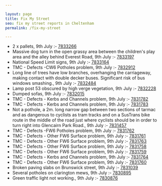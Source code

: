 ```yaml
---

layout: page
title: Fix My Street
seo: fix my street reports in Cheltenham
permalink: /fix-my-street

---
```


<!-- fix_marker starts -->

- 2 x pallets, 9th July :- [7833266](https://www.fixmystreet.com/report/7833266)
- Massive dog turn in the open grassy area between the children's play area and the alley behind Everest Road, 9th July :- [7833197](https://www.fixmystreet.com/report/7833197)
- National Speed Limit signs, 9th July :- [7833164](https://www.fixmystreet.com/report/7833164)
- TMC - Defects -CW6 Potholes  problem, 9th July :- [7832912](https://www.fixmystreet.com/report/7832912)
- Long line of trees have low branches, overhanging the carriageway, making contact with double decker buses. Significant risk of bus windows smashing., 9th July :- [7832484](https://www.fixmystreet.com/report/7832484)
- Lamp post 53 obscured by high verge vegetation, 9th July :- [7832228](https://www.fixmystreet.com/report/7832228)
- Dumped sofas, 9th July :- [7832015](https://www.fixmystreet.com/report/7832015)
- TMC - Defects - Kerbs and Channels problem, 9th July :- [7831782](https://www.fixmystreet.com/report/7831782)
- TMC - Defects - Kerbs and Channels problem, 9th July :- [7831783](https://www.fixmystreet.com/report/7831783)
- Not a pothole, a 2m. long narrow gap between two sections of tarmac and as dangerous to cyclists as tram tracks and on a SusTrans bike route in the middle of the road just where cyclists should be in order to turn right into Glencairn Park Road., 9th July :- [7831457](https://www.fixmystreet.com/report/7831457)
- TMC - Defects -FW6 Potholes problem, 9th July :- [7831762](https://www.fixmystreet.com/report/7831762)
- TMC - Defects - Other FW6  Surface problem, 9th July :- [7831761](https://www.fixmystreet.com/report/7831761)
- TMC - Defects - Other FW6  Surface problem, 9th July :- [7831763](https://www.fixmystreet.com/report/7831763)
- TMC - Defects - Other FW6  Surface problem, 9th July :- [7831758](https://www.fixmystreet.com/report/7831758)
- TMC - Defects - Other FW6  Surface problem, 9th July :- [7831759](https://www.fixmystreet.com/report/7831759)
- TMC - Defects - Kerbs and Channels problem, 9th July :- [7831764](https://www.fixmystreet.com/report/7831764)
- TMC - Defects - Other FW6  Surface problem, 9th July :- [7831760](https://www.fixmystreet.com/report/7831760)
- Broken paving slabs on Brunswick street, 9th July :- [7831039](https://www.fixmystreet.com/report/7831039)
- Several potholes on clarington mews, 9th July :- [7830895](https://www.fixmystreet.com/report/7830895)
- Green traffic light not working., 9th July :- [7830876](https://www.fixmystreet.com/report/7830876)

<!-- fix_marker ends -->